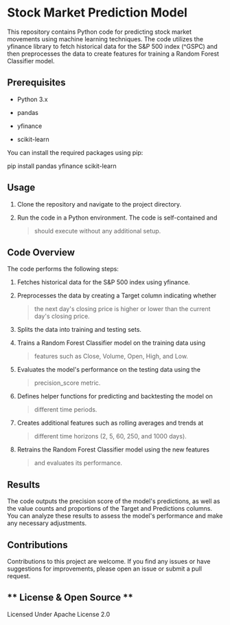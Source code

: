# **Stock Market Prediction Model**

This repository contains Python code for predicting stock market
movements using machine learning techniques. The code utilizes the
yfinance library to fetch historical data for the S&P 500 index (\^GSPC)
and then preprocesses the data to create features for training a Random
Forest Classifier model.

## **Prerequisites**

-   Python 3.x

-   pandas

-   yfinance

-   scikit-learn

You can install the required packages using pip:

pip install pandas yfinance scikit-learn

## **Usage**

1.  Clone the repository and navigate to the project directory.

2.  Run the code in a Python environment. The code is self-contained and
    > should execute without any additional setup.

## **Code Overview**

The code performs the following steps:

1.  Fetches historical data for the S&P 500 index using yfinance.

2.  Preprocesses the data by creating a Target column indicating whether
    > the next day\'s closing price is higher or lower than the current
    > day\'s closing price.

3.  Splits the data into training and testing sets.

4.  Trains a Random Forest Classifier model on the training data using
    > features such as Close, Volume, Open, High, and Low.

5.  Evaluates the model\'s performance on the testing data using the
    > precision_score metric.

6.  Defines helper functions for predicting and backtesting the model on
    > different time periods.

7.  Creates additional features such as rolling averages and trends at
    > different time horizons (2, 5, 60, 250, and 1000 days).

8.  Retrains the Random Forest Classifier model using the new features
    > and evaluates its performance.

## **Results**

The code outputs the precision score of the model\'s predictions, as
well as the value counts and proportions of the Target and Predictions
columns. You can analyze these results to assess the model\'s
performance and make any necessary adjustments.

## **Contributions**

Contributions to this project are welcome. If you find any issues or
have suggestions for improvements, please open an issue or submit a pull
request.

## ** License & Open Source **

Licensed Under Apache License 2.0
